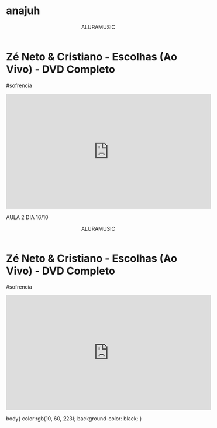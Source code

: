 # anajuh
<body> 

<header>ALURAMUSIC</header>




<h1> Zé Neto & Cristiano - Escolhas (Ao Vivo) - DVD Completo</h1>
<P>#sofrencia</P>

<iframe width="560" height="315" src="https://www.youtube.com/embed/uIxl-kFVNQs?si=E9CAAy65KyJ849XA" title="YouTube video player" frameborder="0" allow="accelerometer; autoplay; clipboard-write; encrypted-media; gyroscope; picture-in-picture; web-share" referrerpolicy="strict-origin-when-cross-origin" allowfullscreen></iframe>
</body>



AULA 2 DIA 16/10

<head>
    <link rel = "stylesheet" href = "styles.css"/>
    <title>Ana Júlia</title>

</head>


<body> 

<header>ALURAMUSIC</header>




<h1> Zé Neto & Cristiano - Escolhas (Ao Vivo) - DVD Completo</h1>
<P>#sofrencia</P>

<iframe width="560" height="315" src="https://www.youtube.com/embed/uIxl-kFVNQs?si=E9CAAy65KyJ849XA" title="YouTube video player" frameborder="0" allow="accelerometer; autoplay; clipboard-write; encrypted-media; gyroscope; picture-in-picture; web-share" referrerpolicy="strict-origin-when-cross-origin" allowfullscreen></iframe>
</body>

body{
    color:rgb(10, 60, 223);
    background-color: black;
}






